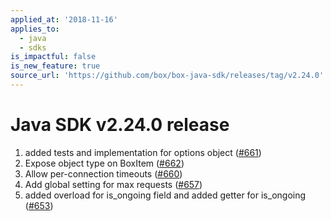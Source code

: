 ```yaml
---
applied_at: '2018-11-16'
applies_to:
  - java
  - sdks
is_impactful: false
is_new_feature: true
source_url: 'https://github.com/box/box-java-sdk/releases/tag/v2.24.0'
---
```


# Java SDK v2.24.0 release

1. added tests and implementation for options object ([#661](https://github.com/box/box-java-sdk/pull/661))
2. Expose object type on BoxItem ([#662](https://github.com/box/box-java-sdk/pull/662))
3. Allow per-connection timeouts ([#660](https://github.com/box/box-java-sdk/pull/660))
4. Add global setting for max requests ([#657](https://github.com/box/box-java-sdk/pull/657))
5. added overload for is_ongoing field and added getter for is_ongoing ([#653](https://github.com/box/box-java-sdk/pull/653))